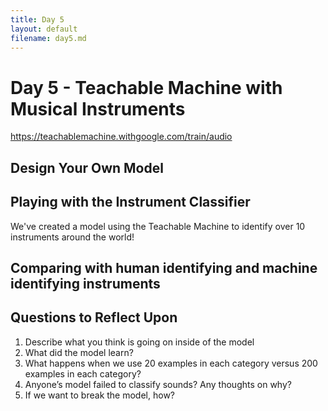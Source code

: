 ```yaml
---
title: Day 5
layout: default
filename: day5.md
--- 
```


# Day 5 - Teachable Machine with Musical Instruments
https://teachablemachine.withgoogle.com/train/audio

## Design Your Own Model

## Playing with the Instrument Classifier
We've created a model using the Teachable Machine to identify over 10 instruments around the world!

## Comparing with human identifying and machine identifying instruments

## Questions to Reflect Upon
1. Describe what you think is going on inside of the model
2. What did the model learn?
3. What happens when we use 20 examples in each category versus 200 examples in each category?
4. Anyone’s model failed to classify sounds? Any thoughts on why?
5. If we want to break the model, how?
